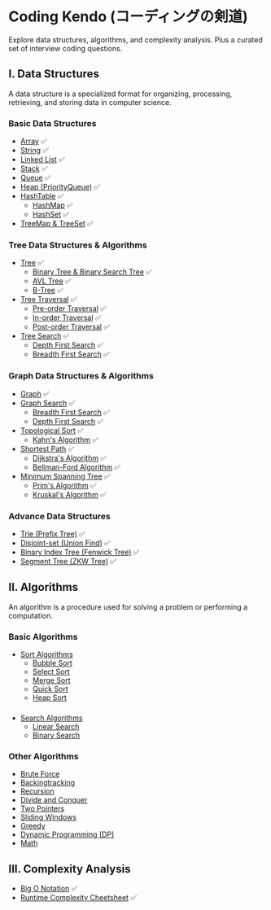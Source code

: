 # Coding Kendo (コーディングの剣道)

Explore data structures, algorithms, and complexity analysis. Plus a curated set of interview coding questions.

## I. Data Structures

A data structure is a specialized format for organizing, processing, retrieving, and storing data in computer science.

### Basic Data Structures
- [Array](./data_structures/basic/array.md) ✅
- [String](./data_structures/basic/string.md) ✅
- [Linked List](./data_structures/basic/linkedlist.md) ✅
- [Stack](./data_structures/basic/stack.md) ✅
- [Queue](./data_structures/basic/queue.md) ✅
- [Heap (PriorityQueue)](./data_structures/basic/heap.md) ✅
- [HashTable](./data_structures/basic/hashtable.md) ✅
  - [HashMap](./data_structures/basic/hashmap.md) ✅
  - [HashSet](./data_structures/basic/hashset.md) ✅
- [TreeMap & TreeSet](./data_structures/basic/treemap.md) ✅

### Tree Data Structures & Algorithms
- [Tree](./data_structures/tree/tree.md) ✅
  - [Binary Tree & Binary Search Tree](./data_structures/tree/binary_tree.md) ✅
  - [AVL Tree](./data_structures/tree/avl_tree.md) ✅
  - [B-Tree](./data_structures/tree/b_tree.md) ✅
- [Tree Traversal](./data_structures/tree/tree_traversal.md) ✅
  - [Pre-order Traversal](./data_structures/tree/tree_traversal.md#i-pre-order-traversal) ✅
  - [In-order Traversal](./data_structures/tree/tree_traversal.md#ii-in-order-traversal) ✅
  - [Post-order Traversal](./data_structures/tree/tree_traversal.md#iii-post-order-traversal) ✅
- [Tree Search](./data_structures/tree/tree_search.md) ✅
  - [Depth First Search](./data_structures/tree/tree_search.md#depth-first-search-dfs) ✅
  - [Breadth First Search](./data_structures/tree/tree_search.md#breadth-first-search-bfs) ✅

### Graph Data Structures & Algorithms
- [Graph](./data_structures/graph/graph.md) ✅
- [Graph Search](./data_structures/graph/graph_search.md#graph_search.md) ✅
  - [Breadth First Search](./data_structures/graph/graph_search.md#i-breadth-first-search-bfs) ✅
  - [Depth First Search](./data_structures/graph/graph_search.md#ii-depth-first-search-dfs) ✅
- [Topological Sort](./data_structures/graph/topological_sort.md) ✅
  - [Kahn's Algorithm](./data_structures/graph/topological_sort.md#kahns-algorithm)  ✅
- [Shortest Path](./data_structures/graph/shortest_path.md) ✅
  - [Dijkstra's Algorithm](./data_structures/graph/shortest_path.md#dijkstras-algorithm) ✅
  - [Bellman-Ford Algorithm](./data_structures/graph/shortest_path.md#bellman-ford-algorithm) ✅
- [Minimum Spanning Tree](./data_structures/graph/minimum_spanning_tree.md) ✅
  - [Prim's Algorithm](./data_structures/graph/minimum_spanning_tree.md#prims-algorithm) ✅
  - [Kruskal's Algorithm](./data_structures/graph/minimum_spanning_tree.md#kruskals-algorithm) ✅

### Advance Data Structures
- [Trie (Prefix Tree)](./data_structures/advance/trie.md)  ✅
- [Disjoint-set (Union Find)](./data_structures/advance/union_find.md) ✅
- [Binary Index Tree (Fenwick Tree)](./data_structures/advance/binary_index_tree.md) ✅
- [Segment Tree (ZKW Tree)](./data_structures/advance/segment_tree.md) ✅

## II. Algorithms

An algorithm is a procedure used for solving a problem or performing a computation.

### Basic Algorithms
- [Sort Algorithms]() 
  - [Bubble Sort]() 
  - [Select Sort]() 
  - [Merge Sort]()
  - [Quick Sort]()
  - [Heap Sort]()
  
###
- [Search Algorithms]()
  - [Linear Search]()
  - [Binary Search]()

### Other Algorithms
- [Brute Force]()
- [Backingtracking]()
- [Recursion]()
- [Divide and Conquer]()
- [Two Pointers]()
- [Sliding Windows]()
- [Greedy]()
- [Dynamic Programming (DP)]()
- [Math]()

## III. Complexity Analysis
- [Big O Notation](./algorithms/BigONotation.md) ✅
- [Runtime Complexity Cheetsheet](./algorithms/CommonRuntime.md) ✅
